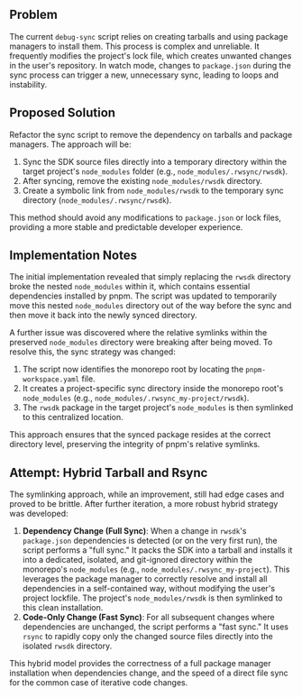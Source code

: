 ## Problem

The current `debug-sync` script relies on creating tarballs and using package managers to install them. This process is complex and unreliable. It frequently modifies the project's lock file, which creates unwanted changes in the user's repository. In watch mode, changes to `package.json` during the sync process can trigger a new, unnecessary sync, leading to loops and instability.

## Proposed Solution

Refactor the sync script to remove the dependency on tarballs and package managers. The approach will be:

1.  Sync the SDK source files directly into a temporary directory within the target project's `node_modules` folder (e.g., `node_modules/.rwsync/rwsdk`).
2.  After syncing, remove the existing `node_modules/rwsdk` directory.
3.  Create a symbolic link from `node_modules/rwsdk` to the temporary sync directory (`node_modules/.rwsync/rwsdk`).

This method should avoid any modifications to `package.json` or lock files, providing a more stable and predictable developer experience.

## Implementation Notes

The initial implementation revealed that simply replacing the `rwsdk` directory broke the nested `node_modules` within it, which contains essential dependencies installed by pnpm. The script was updated to temporarily move this nested `node_modules` directory out of the way before the sync and then move it back into the newly synced directory.

A further issue was discovered where the relative symlinks within the preserved `node_modules` directory were breaking after being moved. To resolve this, the sync strategy was changed:

1.  The script now identifies the monorepo root by locating the `pnpm-workspace.yaml` file.
2.  It creates a project-specific sync directory inside the monorepo root's `node_modules` (e.g., `node_modules/.rwsync_my-project/rwsdk`).
3.  The `rwsdk` package in the target project's `node_modules` is then symlinked to this centralized location.

This approach ensures that the synced package resides at the correct directory level, preserving the integrity of pnpm's relative symlinks.

## Attempt: Hybrid Tarball and Rsync

The symlinking approach, while an improvement, still had edge cases and proved to be brittle. After further iteration, a more robust hybrid strategy was developed:

1.  **Dependency Change (Full Sync)**: When a change in `rwsdk`'s `package.json` dependencies is detected (or on the very first run), the script performs a "full sync." It packs the SDK into a tarball and installs it into a dedicated, isolated, and git-ignored directory within the monorepo's `node_modules` (e.g., `node_modules/.rwsync_my-project`). This leverages the package manager to correctly resolve and install all dependencies in a self-contained way, without modifying the user's project lockfile. The project's `node_modules/rwsdk` is then symlinked to this clean installation.
2.  **Code-Only Change (Fast Sync)**: For all subsequent changes where dependencies are unchanged, the script performs a "fast sync." It uses `rsync` to rapidly copy only the changed source files directly into the isolated `rwsdk` directory.

This hybrid model provides the correctness of a full package manager installation when dependencies change, and the speed of a direct file sync for the common case of iterative code changes.
